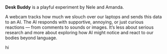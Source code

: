 **Desk Buddy** is a playful experiment by Nele and Amanda. 

A webcam tracks how much we slouch over our laptops and sends this data to an AI. The AI responds with supportive, annoying, or just curious reactions — from comments to sounds or images. It’s less about serious research and more about exploring how AI might notice and react to our bodies beyond language.



hi